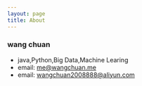 ```yaml
---
layout: page
title: About
---
```


### wang chuan
* java,Python,Big Data,Machine Learing
* email: me@wangchuan.me
* email: wangchuan2008888@aliyun.com
